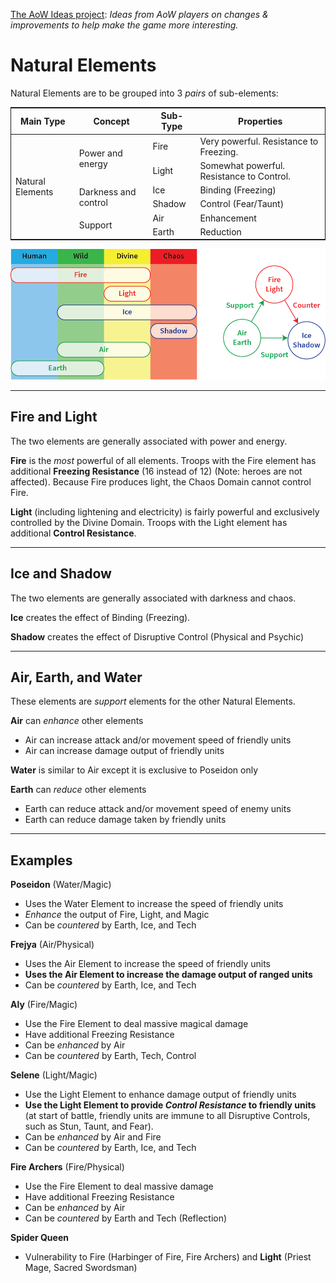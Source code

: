 
[The AoW Ideas project](https://github.com/nefarious-kitsune/aow.ideas):
*Ideas from AoW players on changes & improvements to help make the game more interesting.*

# Natural Elements

Natural Elements are to be grouped into 3 *pairs* of sub-elements:

<table style="border-collapse: collapse; border: 1px solid">
  <thead>
    <tr>
      <th>Main Type</th>
      <th>Concept</th>
      <th>Sub-Type</th>
      <th>Properties</th>
    </tr>
  </thead>
  <tbody>
    <tr>
      <td rowspan=6>Natural Elements</td>
      <td rowspan=2>Power and energy</td>
      <td>Fire</td>
      <td>Very powerful. Resistance to Freezing.</td>
    </tr>
    <tr>
      <td>Light</td>
      <td>Somewhat powerful. Resistance to Control.</td>
    </tr>
    <tr>
      <td rowspan=2>Darkness and control</td>
      <td>Ice</td>
      <td>Binding (Freezing)</td>
    </tr>
    <tr>
      <td>Shadow</td>
      <td>Control (Fear/Taunt)</td>
    </tr>
    <tr>
      <td rowspan=2>Support</td>
      <td>Air</td>
      <td>Enhancement</td>
    </tr>
    <tr>
      <td>Earth</td>
      <td>Reduction</td>
    </tr>
  </tbody>
</table>

![Elements](../images/elements-natural.png)

----

## Fire and Light

The two elements are generally associated with power and energy.

**Fire** is the *most* powerful of all elements. Troops with the Fire element has additional **Freezing Resistance** (16 instead of 12) (Note: heroes are not affected). Because Fire produces light, the Chaos Domain cannot control Fire. 

**Light** (including lightening and electricity) is fairly powerful and exclusively controlled by the Divine Domain. Troops with the Light element has additional **Control Resistance**. 

----

## Ice and Shadow

The two elements are generally associated with darkness and chaos.

**Ice** creates the effect of Binding (Freezing).

**Shadow** creates the effect of Disruptive Control (Physical and Psychic)

-----

## Air, Earth, and Water

These elements are *support* elements for the other Natural Elements.

**Air** can *enhance* other elements
- Air can increase attack and/or movement speed of friendly units
- Air can increase damage output of friendly units

**Water** is similar to Air except it is exclusive to Poseidon only

**Earth** can *reduce* other elements
- Earth can reduce attack and/or movement speed of enemy units
- Earth can reduce damage taken by friendly units

-----

## Examples

**Poseidon** (Water/Magic)
- Uses the Water Element to increase the speed of friendly units
- *Enhance* the output of Fire, Light, and Magic
- Can be *countered* by Earth, Ice, and Tech

**Frejya** (Air/Physical)
- Uses the Air Element to increase the speed of friendly units
- **Uses the Air Element to increase the damage output of ranged units**
- Can be *countered* by Earth, Ice, and Tech

**Aly** (Fire/Magic)
- Use the Fire Element to deal massive magical damage
- Have additional Freezing Resistance
- Can be *enhanced* by Air
- Can be *countered* by Earth, Tech, Control

**Selene** (Light/Magic)
- Use the Light Element to enhance damage output of friendly units
- **Use the Light Element to provide *Control Resistance* to friendly units** (at start of battle, friendly units are immune to all Disruptive Controls, such as Stun, Taunt, and Fear).
- Can be *enhanced* by Air and Fire
- Can be *countered* by Earth, Ice, and Tech

**Fire Archers** (Fire/Physical)
- Use the Fire Element to deal massive damage
- Have additional Freezing Resistance
- Can be *enhanced* by Air
- Can be *countered* by Earth and Tech (Reflection)

**Spider Queen**
- Vulnerability to Fire (Harbinger of Fire, Fire Archers) and **Light** (Priest Mage, Sacred Swordsman)
